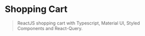 # Shopping Cart

>  ReactJS shopping cart with Typescript, Material UI, Styled Components and React-Query.